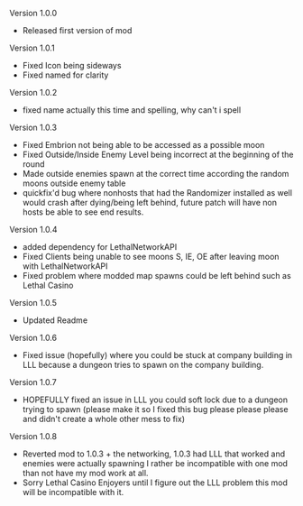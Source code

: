 Version 1.0.0 
- Released first version of mod

Version 1.0.1
- Fixed Icon being sideways
- Fixed named for clarity

Version 1.0.2
- fixed name actually this time and spelling, why can't i spell

Version 1.0.3
- Fixed Embrion not being able to be accessed as a possible moon
- Fixed Outside/Inside Enemy Level being incorrect at the beginning of the round 
- Made outside enemies spawn at the correct time according the random moons outside enemy table 
- quickfix'd bug where nonhosts that had the Randomizer installed as well would crash after dying/being left behind, future patch will have non hosts be able to see end results.

Version 1.0.4

- added dependency for LethalNetworkAPI
- Fixed Clients being unable to see moons S, IE, OE after leaving moon with LethalNetworkAPI
- Fixed problem where modded map spawns could be left behind such as Lethal Casino

Version 1.0.5

- Updated Readme

Version 1.0.6

- Fixed issue (hopefully) where you could be stuck at company building in LLL because a dungeon tries to spawn on the company building.

Version 1.0.7

- HOPEFULLY fixed an issue in LLL you could soft lock due to a dungeon trying to spawn (please make it so I fixed this bug please please please and didn't create a whole other mess to fix)

Version 1.0.8

- Reverted mod to 1.0.3 + the networking, 1.0.3 had LLL that worked and enemies were actually spawning I rather be incompatible with one mod than not have my mod work at all. 
- Sorry Lethal Casino Enjoyers until I figure out the LLL problem this mod will be incompatible with it.